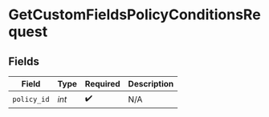 # GetCustomFieldsPolicyConditionsRequest


## Fields

| Field              | Type               | Required           | Description        |
| ------------------ | ------------------ | ------------------ | ------------------ |
| `policy_id`        | *int*              | :heavy_check_mark: | N/A                |